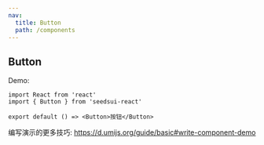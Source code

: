 ```yaml
---
nav:
  title: Button
  path: /components
---
```


## Button

Demo:

```tsx
import React from 'react'
import { Button } from 'seedsui-react'

export default () => <Button>按钮</Button>
```

编写演示的更多技巧: https://d.umijs.org/guide/basic#write-component-demo
